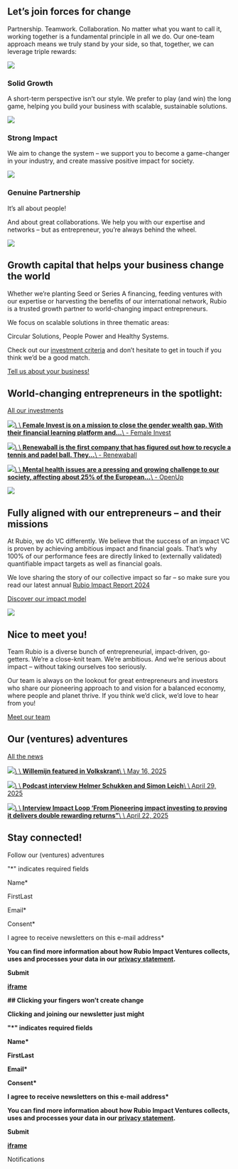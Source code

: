 ## Let’s join forces for change

Partnership. Teamwork. Collaboration. No matter what you want to call it, working together is a fundamental principle in all we do. Our one-team approach means we truly stand by your side, so that, together, we can leverage triple rewards:

![](https://www.rubio.vc/wp-content/uploads/2022/01/icon-leaf.svg)

### Solid Growth

A short-term perspective isn’t our style. We prefer to play (and win) the long game, helping you build your business with scalable, sustainable solutions.

![](https://www.rubio.vc/wp-content/uploads/2022/01/icon-waves.svg)

### Strong Impact

We aim to change the system – we support you to become a game-changer in your industry, and create massive positive impact for society.

![](https://www.rubio.vc/wp-content/uploads/2022/01/icon-heart.svg)

### Genuine Partnership

It’s all about people!

And about great collaborations. We help you with our expertise and networks – but as entrepreneur, you’re always behind the wheel.

![](https://www.rubio.vc/wp-content/uploads/2023/11/Free-Gold-and-White-Handwritten-Calligraphy-Love-YouValentines-Day-Card-19-1024x726.png)

## Growth capital that helps   your business change the world

Whether we’re planting Seed or Series A financing, feeding ventures with our expertise or harvesting the benefits of our international network, Rubio is a trusted growth partner to world-changing impact entrepreneurs.

We focus on scalable solutions in three thematic areas:

Circular Solutions, People Power and Healthy Systems.

Check out our [investment criteria](https://www.rubio.vc/how-we-work/) and don’t hesitate to get in touch if you think we’d be a good match.

[Tell us about your business!](https://www.rubio.vc/please-tell-us-about-your-business/ "Tell us about your business!")

## World-changing entrepreneurs in the spotlight:

[All our investments](https://www.rubio.vc/creating-change-in-our-world-demands-champions/ "All our investments")

[![](https://www.rubio.vc/wp-content/uploads/2024/07/63d269239281b777ef0c77be_founders-optimized-768x576.webp)\\
\\
**Female Invest is on a mission to close the gender wealth gap. With their financial learning platform and...**\\
\- Female Invest](https://www.rubio.vc/portfolio/female-invest/ "Female Invest")

[![](https://www.rubio.vc/wp-content/uploads/2024/04/Renewaball_founders-768x512.jpg)\\
\\
**Renewaball is the first company that has figured out how to recycle a tennis and padel ball. They...**\\
\- Renewaball](https://www.rubio.vc/portfolio/renewaball/ "Renewaball")

[![](https://www.rubio.vc/wp-content/uploads/2022/10/Schermafbeelding-2022-10-07-om-17.05.57-768x501.png)\\
\\
**Mental health issues are a pressing and growing challenge to our society, affecting about 25% of the European...**\\
\- OpenUp](https://www.rubio.vc/portfolio/openup/ "OpenUp")

![](https://www.rubio.vc/wp-content/uploads/2023/11/Free-Gold-and-White-Handwritten-Calligraphy-Love-YouValentines-Day-Card-13-1024x726.png)

## Fully aligned with our entrepreneurs – and their missions

At Rubio, we do VC differently. We believe that the success of an impact VC is proven by achieving ambitious impact and financial goals. That’s why 100% of our performance fees are directly linked to (externally validated) quantifiable impact targets as well as financial goals.

We love sharing the story of our collective impact so far – so make sure you read our latest annual [Rubio Impact Report 2024](https://impactreport.rubio.vc/)

[Discover our impact model](https://www.rubio.vc/about-impact/ "Discover our impact model")

![](https://www.rubio.vc/wp-content/uploads/2025/04/Sjors-Massar-Fotografie-Rubio-6022-1024x768.jpg)

## Nice to meet you!

Team Rubio is a diverse bunch of entrepreneurial, impact-driven, go-getters. We’re a close-knit team. We’re ambitious. And we’re serious about impact – without taking ourselves too seriously.

Our team is always on the lookout for great entrepreneurs and investors who share our pioneering approach to and vision for a balanced economy, where people and planet thrive. If you think we’d click, we’d love to hear from you!

[Meet our team](https://www.rubio.vc/team/ "Meet our team")

## **Our (ventures) adventures**

[All the news](https://www.rubio.vc/news/ "All the news")

[![](https://www.rubio.vc/wp-content/uploads/2025/05/Willemijn_Verloop_volkskrant-2025-768x694.jpg)\\
\\
**Willemijn featured in Volkskrant**\\
\\
May 16, 2025](https://www.rubio.vc/2025/05/16/willemijn-featured-in-volkskrant/ "Willemijn featured in Volkskrant")

[![](https://www.rubio.vc/wp-content/uploads/2025/04/Helmer-Schukken-768x432.jpg)\\
\\
**Podcast interview Helmer Schukken and Simon Leich**\\
\\
April 29, 2025](https://www.rubio.vc/2025/04/29/interview-helmer/ "Podcast interview Helmer Schukken and Simon Leich")

[![](https://www.rubio.vc/wp-content/uploads/2025/04/Sjors-Massar-Fotografie-Rubio-_0055661-768x512.jpg)\\
\\
**Interview Impact Loop ‘From Pioneering impact investing to proving it delivers double rewarding returns”**\\
\\
April 22, 2025](https://www.rubio.vc/2025/04/22/interview-impact-loop/ "Interview Impact Loop ‘From Pioneering impact investing to proving it delivers double rewarding returns”")

## Stay connected!

Follow our (ventures) adventures

"\*" indicates required fields

Name\*

FirstLast

Email\*

Consent\*

I agree to receive newsletters on this e-mail address\*

**You can find more information about how Rubio Impact Ventures collects, uses and processes your data in our [privacy statement](https://www.rubio.vc/privacy-policy/ "Privacy Statement").**

**Submit**

**[iframe](about:blank)**

**## Clicking your fingers won’t create change**

**Clicking and joining our newsletter just might**

**"\*" indicates required fields**

**Name\***

**FirstLast**

**Email\***

**Consent\***

**I agree to receive newsletters on this e-mail address\***

****You can find more information about how Rubio Impact Ventures collects, uses and processes your data in our [privacy statement](https://www.rubio.vc/privacy-policy/ "Privacy Statement").****

****Submit****

****[iframe](about:blank)****

Notifications